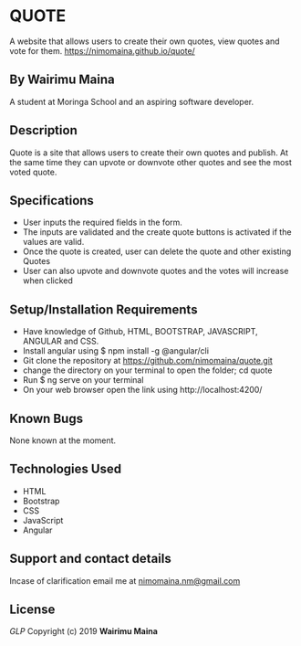 # QUOTE
A website that allows users to create their own quotes, view quotes and vote for them.
 https://nimomaina.github.io/quote/

## By Wairimu Maina
A student at Moringa School and an aspiring software developer.

## Description
Quote is a site that allows users to create their own quotes and publish. At the same time they can upvote or downvote other quotes and see the most voted quote.

## Specifications
* User inputs the required fields in the form.
* The inputs are validated and the create quote buttons is activated if the values are valid.
* Once the quote is created, user can delete the quote and other existing Quotes
* User can also upvote and downvote quotes and the votes will increase when clicked


## Setup/Installation Requirements
* Have knowledge of Github, HTML, BOOTSTRAP, JAVASCRIPT, ANGULAR and CSS.
* Install angular using  $ npm install -g @angular/cli
* Git clone the repository at https://github.com/nimomaina/quote.git
* change the directory on your terminal to open the folder; cd quote
* Run $ ng serve on your terminal
* On your web browser open the link using http://localhost:4200/

## Known Bugs
None known at the moment.

## Technologies Used
* HTML
* Bootstrap
* CSS
* JavaScript
* Angular

## Support and contact details
Incase of clarification email me at nimomaina.nm@gmail.com

## License
*GLP*
Copyright (c) 2019 **Wairimu Maina**

